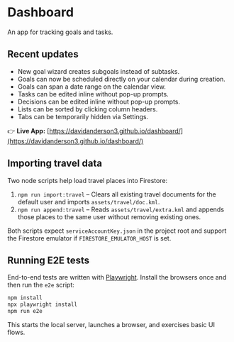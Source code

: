 # Dashboard

An app for tracking goals and tasks.

## Recent updates

- New goal wizard creates subgoals instead of subtasks.
- Goals can now be scheduled directly on your calendar during creation.
- Goals can span a date range on the calendar view.
- Tasks can be edited inline without pop-up prompts.
- Decisions can be edited inline without pop-up prompts.
- Lists can be sorted by clicking column headers.
- Tabs can be temporarily hidden via Settings.

👉 **Live App:** [https://davidanderson3.github.io/dashboard/](https://davidanderson3.github.io/dashboard/)

## Importing travel data

Two node scripts help load travel places into Firestore:

1. `npm run import:travel` – Clears all existing travel documents for the default user and imports `assets/travel/doc.kml`.
2. `npm run append:travel` – Reads `assets/travel/extra.kml` and appends those places to the same user without removing existing ones.

Both scripts expect `serviceAccountKey.json` in the project root and support the Firestore emulator if `FIRESTORE_EMULATOR_HOST` is set.

## Running E2E tests

End-to-end tests are written with [Playwright](https://playwright.dev/). Install
the browsers once and then run the `e2e` script:

```bash
npm install
npx playwright install
npm run e2e
```

This starts the local server, launches a browser, and exercises basic UI flows.



